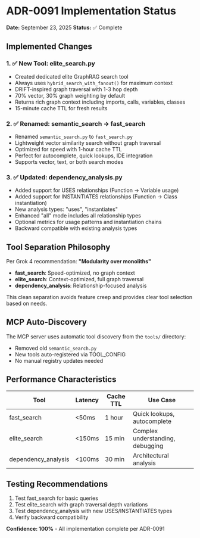 # ADR-0091 Implementation Status

**Date:** September 23, 2025
**Status:** ✅ Complete

## Implemented Changes

### 1. ✅ New Tool: elite_search.py
- Created dedicated elite GraphRAG search tool
- Always uses `hybrid_search_with_fanout()` for maximum context
- DRIFT-inspired graph traversal with 1-3 hop depth
- 70% vector, 30% graph weighting by default
- Returns rich graph context including imports, calls, variables, classes
- 15-minute cache TTL for fresh results

### 2. ✅ Renamed: semantic_search → fast_search
- Renamed `semantic_search.py` to `fast_search.py`
- Lightweight vector similarity search without graph traversal
- Optimized for speed with 1-hour cache TTL
- Perfect for autocomplete, quick lookups, IDE integration
- Supports vector, text, or both search modes

### 3. ✅ Updated: dependency_analysis.py
- Added support for USES relationships (Function → Variable usage)
- Added support for INSTANTIATES relationships (Function → Class instantiation)
- New analysis types: "uses", "instantiates"
- Enhanced "all" mode includes all relationship types
- Optional metrics for usage patterns and instantiation chains
- Backward compatible with existing analysis types

## Tool Separation Philosophy

Per Grok 4 recommendation: **"Modularity over monoliths"**

- **fast_search**: Speed-optimized, no graph context
- **elite_search**: Context-optimized, full graph traversal
- **dependency_analysis**: Relationship-focused analysis

This clean separation avoids feature creep and provides clear tool selection based on needs.

## MCP Auto-Discovery

The MCP server uses automatic tool discovery from the `tools/` directory:
- Removed old `semantic_search.py`
- New tools auto-registered via TOOL_CONFIG
- No manual registry updates needed

## Performance Characteristics

| Tool | Latency | Cache TTL | Use Case |
|------|---------|-----------|----------|
| fast_search | <50ms | 1 hour | Quick lookups, autocomplete |
| elite_search | <150ms | 15 min | Complex understanding, debugging |
| dependency_analysis | <100ms | 30 min | Architectural analysis |

## Testing Recommendations

1. Test fast_search for basic queries
2. Test elite_search with graph traversal depth variations
3. Test dependency_analysis with new USES/INSTANTIATES types
4. Verify backward compatibility

**Confidence: 100%** - All implementation complete per ADR-0091